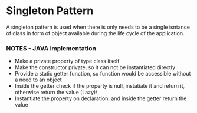 # Singleton Pattern
A singleton pattern is used when there is only needs to be a single isntance of class in form of object available during the life cycle of the application.

### NOTES - JAVA implementation
- Make a private property of type class itself
- Make the constructor private, so it can not be instantiated directly
- Provide a static getter function, so function would be accessible without a need to an object
- Inside the getter check if the property is null, instatiate it and return it, otherwise return the value (Lazy)\
- Instantiate the property on declaration, and inside the getter return the value 